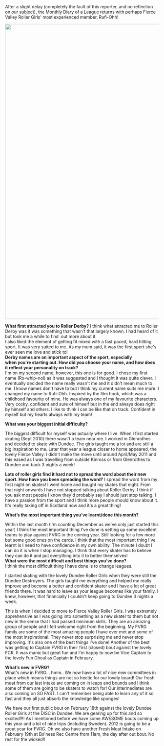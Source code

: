 <html><body><div>After a slight delay (completely the fault of this reporter, and no reflection on our subject), the Monthly Diary of a League returns with perhaps Fierce Valley Roller Girls' most experienced member, Rufi-Ohh!</div>
<div></div>
<div>

<a href="http://scottishrollerderbyblog.com/2012/01/rufi-ohh.jpg"><img class="size-full wp-image-803" title="rufi-ohh" src="http://scottishrollerderbyblog.com/2012/01/rufi-ohh.jpg" alt="" width="614" height="964"></a>

</div>
<div></div>
<div><strong>What first attracted you to Roller Derby?</strong>
I think what attracted me to Roller Derby was it was something that wasn't that largely known. I had heard of it but took me a while to find  out more about it.</div>
I also liked the element of getting fit mixed with a fast paced, hard hitting sport. It was very suited to me. As my mum said, it was the first sport she's ever seen me love and stick to!
<div><strong>Derby names are an important aspect of the sport, especially when</strong><strong> you're starting out. How did you choose your name, and how does it</strong><strong> reflect your personality on track?</strong></div>
I'm on my second name, however, this one is for good. I chose my first name (Ro-whip-nol) as it was suggested and I thought it was quite clever. I eventually decided the name really wasn't me and it didn't mean much to me. I know names don't have to but I think my current name suits me more. I changed my name to Rufi-Ohh. Inspired by the film hook, which was a childhood favourite of mine. He was always one of my favourite characters. Very cocky, confident and sure of himself but in the end always does right by himself and others. I like to think I can be like that on track. Confident in myself but my hearts always with my team!
<div>

<strong>What was your biggest initial difficulty?</strong>

</div>
The biggest difficult for myself was actually where I live. When I first started skating (Sept 2010) there wasn't a team near me. I worked in Glenrothes and decided to skate with Dundee. The girls taught me a lot and are still a big inspiration to me. Later that year a league closer to home appeared, the lovely Fierce Valley. I didn't make the move until around April/May 2011 and this eased as I was travelling from outside Kinross or from Glenrothes to Dundee and back 3 nights a week!
<div>

<strong>Lots of roller girls find it hard not to spread the word about their new sport. How have you been spreading the word?</strong>
I spread the word from my first night on skates! I went home and bought my skates that night. From that night onwards I have not stopped talking about Roller Derby. I think if you ask most people I know they'd probably say I should just stop talking. I have a passion from the sport and I think more people should know about it. It's really taking off in Scotland now and it's a great thing!

</div>
<div>

<strong>What’s the most important thing you’ve learnt/done this month?</strong>

</div>
Within the last month (I'm counting December as we've only just started this year) I think the most important thing I've done is setting up some excellent teams to play against FVRG in the coming year. Still looking for a few more but some good ones on the cards. I think that the most important thing I've learnt is I need to have confidence in my own ability. The minute I doubt I can do it is when I stop managing. I think that every skater has to believe they can do it and put everything into it to better themselves!
<div><strong>What were the most difficult and best things you’ve done?</strong></div>
I think the most difficult thing I have done is to change leagues.

I started skating with the lovely Dundee Roller Girls when they were still the Dundee Destroyers. The girls taught me everything and helped me really improve and become a better and confident skater and I have a lot of great friends there. It was hard to leave as your league becomes like your family. I knew, however, that financially I couldn't keep going to Dundee 3 nights a week.

This is when I decided to move to Fierce Valley Roller Girls. I was extremely apprehensive as I was going into something as a new skater to them but not new in the sense that I had passed minimum skills. They are an amazing group of people and I felt welcome right from the beginning. My FVRG family are some of the most amazing people I have ever met and some of the most inspirational. They never stop surprising me and never stop improving. It's also one of the best things I've done!
Another of the best was getting to Captain FVRG in their first (closed) bout against the lovely FCR. It was manic but great fun and I'm happy to now be Vice Captain to the lovely Fun Ghoul as Captain in February.
<div><strong>What’s new in FVRG?</strong></div>
What's new in FVRG... hmm.. We now have a lot of nice new committees in place which means things are not so hectic for our lovely board! Our fresh meat from our last intake are coming on in leaps and bounds and I think some of them are going to be skaters to watch for! Our intermediates are also coming on SO FAST. I can't remember being able to learn any of it so fast and they all just absorb the knowledge like sponges!

We have our first public bout on February 18th against the lovely Dundee Roller Girls at the DISC in Dundee. We are gearing up for this and so excited!!!! As I mentioned before we have some AWESOME bouts coming up this year and a lot of nice trips (including Sweden). 2012 is going to be a great year for FVRG.
Oh we also have another Fresh Meat Intake on February 19th at Bo'ness Rec Centre from 11am, the day after out bout. No rest for the wicked!!</body></html>
